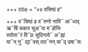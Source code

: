 +++
title = "०४ वसिष्ठं ह"

+++
व᳓सिष्ठं ह व᳓रुणो नावि᳓ आ᳓धाद्  
ऋ᳓षिं चकार सुअ᳓पा म᳓होभिः  
स्तोता᳓रं वि᳓प्रः सुदिनत्वे᳓ अ᳓ह्नां  
या᳓न् नु᳓ द्या᳓वस् तत᳓नन् या᳓द् उषा᳓सः